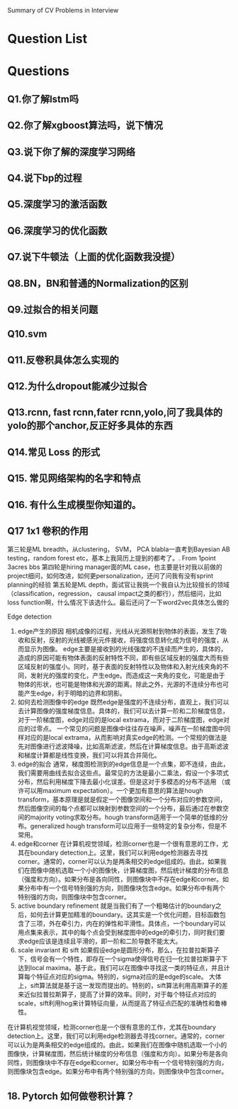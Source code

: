 
Summary of CV Problems in Interview

# Question List

# Questions

## Q1.你了解lstm吗

## Q2.你了解xgboost算法吗，说下情况

## Q3.说下你了解的深度学习网络

## Q4.说下bp的过程

## Q5.深度学习的激活函数

## Q6.深度学习的优化函数

## Q7.说下牛顿法（上面的优化函数我没提）

## Q8.BN，BN和普通的Normalization的区别

## Q9.过拟合的相关问题

## Q10.svm

## Q11.反卷积具体怎么实现的

## Q12.为什么dropout能减少过拟合

## Q13.rcnn, fast rcnn,fater rcnn,yolo,问了我具体的yolo的那个anchor,反正好多具体的东西

## Q14.常见 Loss 的形式

## Q15. 常见网络架构的名字和特点

## Q16. 有什么生成模型你知道的。

## Q17 1x1 卷积的作用

第三轮是ML breadth，从clustering， SVM， PCA blabla一直考到Bayesian AB testing，random forest etc，基本上我简历上提到的都考了。. From 1point 3acres bbs
第四轮是hiring manager面的ML case，也主要是针对我以前做的project细问，如何改进，如何更personalization，还问了问我有没有sprint planning的经验
第五轮是ML depth，面试官让我挑一个我自认为比较擅长的领域（classification，regression， causal impact之类的都行），然后细问，比如loss function啊，什么情况下该选什么。最后还问了一下word2vec具体怎么做的


Edge detection
1. edge产生的原因
相机成像的过程，光线从光源照射到物体的表面，发生了吸收和反射，反射的光线被感光元件接收，将强度信息转化成为信号的强度，从而显示为图像。
edge主要是接收到的光线强度的不连续而产生的，具体的，造成的原因可能有物体表面的反射特性不同，即有些区域反射的强度大而有些区域反射的强度小。同时，基于表面的反射特性以及物体和入射光线夹角的不同，发射光的强度的变化，产生edge。而造成这一夹角的变化，可能是由于物体的形状，也可能是物体和光源的距离。除此之外，光源的不连续分布也可能产生edge，利于明暗的边界和阴影。
2. 如何去检测图像中的edge
既然edge是强度的不连续分布，直观上，我们可以去计算图像的强度梯度信息。具体的，我们可以去计算一阶和二阶梯度信息，对于一阶梯度图，edge对应的是local extrama，而对于二阶梯度图，edge对应的过零点。
一个常见的问题是图像中往往存在噪声，噪声在一阶梯度图中同样对应的是local extrama，从而影响对真实edge的检测。一个常规的做法是先对图像进行滤波降噪，比如高斯滤波，然后在计算梯度信息。由于高斯滤波和梯度计算都是线性变换，我们可以将其合并简化。
3. edge的拟合
通常，梯度图检测到的edge信息是一个点集，即不连续，由此，我们需要用曲线去拟合这些点。最常见的方法是最小二乘法，假设一个多项式分布，然后利用梯度下降去最小化误差。但是这对于多模态的分布不适用 （或许可以用maximum expectation）。一个更加有意思的算法是hough transform，基本原理是就是假定一个图像空间和一个分布对应的参数空间，然后图像空间的每个点都可以映射到参数空间的一个分布，最后通过在参数空间的majority voting求取分布。hough transform适用于一个简单的低维的分布。generalized hough transform可以应用于一些特定的复杂分布，但是不常用。
4. edge和corner
在计算机视觉领域，检测corner也是一个很有意思的工作，尤其在boundary detection上。这里，我们可以利用edge检测器去寻找corner。通常的，corner可以认为是两条相交的edge组成的。由此，如果我们在图像中随机选取一个小的图像快，计算梯度图，然后统计梯度的分布信息（强度和方向）。如果分布是各向同性，则图像块中不存在edge和corner。如果分布中有一个信号特别强的方向，则图像块包含edge。如果分布中有两个特别强的方向，则图像块中包含corner。
5. active boundary refinement
就是当我们有了一个粗略估计的boundary之后，如何去计算更加精准的boundary。这其实是一个优化问题，目标函数包含了三项，外在牵引力，内在的弹性和平滑性。具体点，一个boundary可以用点集来表示，其中的每个点会受到梯度图中的edge的牵引力，同时我们要求edge应该是连续且平滑的，即一阶和二阶导数不能太大。
6. scale invariant 和 sift
如果假设edge是圆形分布，那么，在拉普拉斯算子下，信号会有一个特性，即存在一个sigma使得信号在归一化拉普拉斯算子下达到local maxima。基于此，我们可以在图像中寻找这一类的特征点，并且计算每个特征点对应的sigma。特别的，sigma对应的是edge的scale。
大体上，sift算法就是基于这一发现而提出的。特别的，sift算法利用高斯算子的差来近似拉普拉斯算子，提高了计算的效率。同时，对于每个特征点对应的scale，sift利用hog来计算特征向量，从而提高了特征点匹配的准确性和鲁棒性。

在计算机视觉领域，检测corner也是一个很有意思的工作，尤其在boundary detection上。这里，我们可以利用edge检测器去寻找corner。通常的，corner可以认为是两条相交的edge组成的。由此，如果我们在图像中随机选取一个小的图像快，计算梯度图，然后统计梯度的分布信息（强度和方向）。如果分布是各向同性，则图像块中不存在edge和corner。如果分布中有一个信号特别强的方向，则图像块包含edge。如果分布中有两个特别强的方向，则图像块中包含corner。


## 18. Pytorch 如何做卷积计算？




